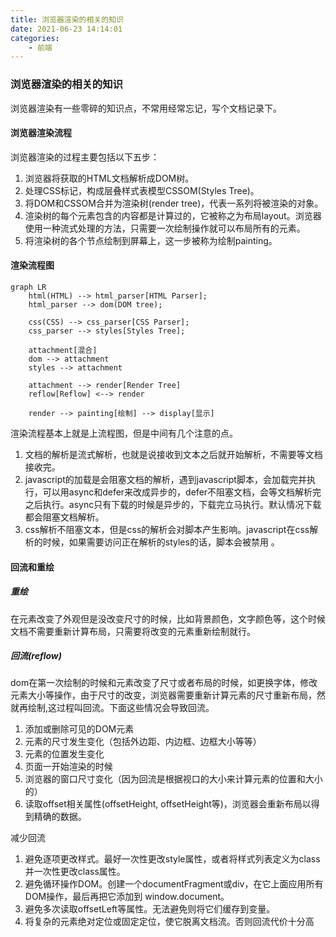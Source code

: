 ```yaml
---
title: 浏览器渲染的相关的知识
date: 2021-06-23 14:14:01
categories:
    - 前端
---
```



### 浏览器渲染的相关的知识

浏览器渲染有一些零碎的知识点，不常用经常忘记，写个文档记录下。

#### 浏览器渲染流程

浏览器渲染的过程主要包括以下五步：

1. 浏览器将获取的HTML文档解析成DOM树。
2. 处理CSS标记，构成层叠样式表模型CSSOM(Styles Tree)。
3. 将DOM和CSSOM合并为渲染树(render tree)，代表一系列将被渲染的对象。
4. 渲染树的每个元素包含的内容都是计算过的，它被称之为布局layout。浏览器使用一种流式处理的方法，只需要一次绘制操作就可以布局所有的元素。
5. 将渲染树的各个节点绘制到屏幕上，这一步被称为绘制painting。
#### 渲染流程图
```mermaid
graph LR
    html(HTML) --> html_parser[HTML Parser];
    html_parser --> dom(DOM tree);

    css(CSS) --> css_parser[CSS Parser];
    css_parser --> styles[Styles Tree];

    attachment[混合]
    dom --> attachment
    styles --> attachment
    
    attachment --> render[Render Tree]
    reflow[Reflow] <--> render
 
    render --> painting[绘制] --> display[显示]

```

渲染流程基本上就是上流程图，但是中间有几个注意的点。

1. 文档的解析是流式解析，也就是说接收到文本之后就开始解析，不需要等文档接收完。
2. javascript的加载是会阻塞文档的解析，遇到javascript脚本，会加载完并执行，可以用async和defer来改成异步的，defer不阻塞文档，会等文档解析完之后执行。async只有下载的时候是异步的，下载完立马执行。默认情况下载都会阻塞文档解析。
3. css解析不阻塞文本，但是css的解析会对脚本产生影响。javascript在css解析的时候，如果需要访问正在解析的styles的话，脚本会被禁用 。


#### 回流和重绘

##### 重绘
在元素改变了外观但是没改变尺寸的时候，比如背景颜色，文字颜色等，这个时候文档不需要重新计算布局，只需要将改变的元素重新绘制就行。

##### 回流(reflow)
dom在第一次绘制的时候和元素改变了尺寸或者布局的时候，如更换字体，修改元素大小等操作，由于尺寸的改变，浏览器需要重新计算元素的尺寸重新布局，然就再绘制,这过程叫回流。下面这些情况会导致回流。

1. 添加或删除可见的DOM元素
2. 元素的尺寸发生变化（包括外边距、内边框、边框大小等等）
3. 元素的位置发生变化
4. 页面一开始渲染的时候
5. 浏览器的窗口尺寸变化（因为回流是根据视口的大小来计算元素的位置和大小的）
6. 读取offset相关属性(offsetHeight, offsetHeight等)，浏览器会重新布局以得到精确的数据。

减少回流
1. 避免逐项更改样式。最好一次性更改style属性，或者将样式列表定义为class并一次性更改class属性。
2. 避免循环操作DOM。创建一个documentFragment或div，在它上面应用所有DOM操作，最后再把它添加到 window.document。
3. 避免多次读取offsetLeft等属性。无法避免则将它们缓存到变量。
4. 将复杂的元素绝对定位或固定定位，使它脱离文档流。否则回流代价十分高
